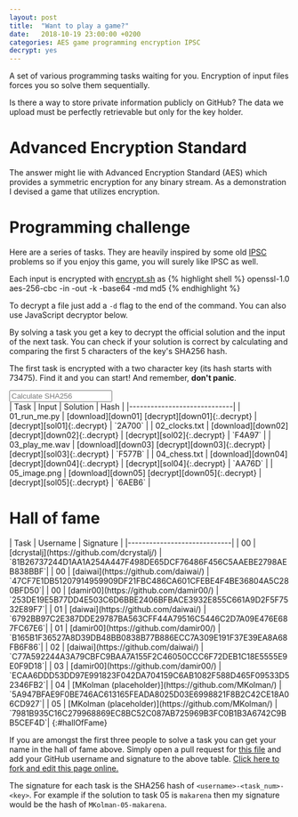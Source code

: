 ```yaml
---
layout: post
title:  "Want to play a game?"
date:   2018-10-19 23:00:00 +0200
categories: AES game programming encryption IPSC
decrypt: yes
---
```


A set of various programming tasks waiting for you. Encryption of input files
forces you so solve them sequentially.

Is there a way to store private information publicly on GitHub? The data we
upload must be perfectly retrievable but only for the key holder.

# Advanced Encryption Standard

The answer might lie with Advanced Encryption Standard (AES) which provides a
symmetric encryption for any binary stream. As a demonstration I devised a game
that utilizes encryption.

# Programming challenge

Here are a series of tasks. They are heavily inspired by some old
[IPSC](https://ipsc.ksp.sk) problems so if you enjoy this game, you will surely
like IPSC as well.

Each input is encrypted with [encrypt.sh]({{"/assets/aes_game/encrypt.sh"}}) as
{% highlight shell %}
openssl-1.0 aes-256-cbc -in <inFname> -out <outFname> -k <encKey> -base64 -md md5
{% endhighlight %}

To decrypt a file just add a `-d` flag to the end of the command. You can also
use JavaScript decryptor below.

By solving a task you get a key to decrypt the official solution and the input
of the next task. You can check if your solution is correct by calculating and
comparing the first 5 characters of the key's SHA256 hash.

The first task is encrypted with a two character key (its hash starts with
73475). Find it and you can start! And remember, __don't panic__.

<input type="text" placeholder="Calculate SHA256" onkeyup="calcHash(event);" />
<span id="keyHash"></span>

<div class="horizontal-scroll" markdown="block">
| Task | Input | Solution | Hash |
|-----------------------------|
| 01_run_me.py   | [download][down01] [decrypt][down01]{:.decrypt} | [decrypt][sol01]{:.decrypt} | `2A700` |
| 02_clocks.txt  | [download][down02] [decrypt][down02]{:.decrypt} | [decrypt][sol02]{:.decrypt} | `F4A97` |
| 03_play_me.wav  | [download][down03] [decrypt][down03]{:.decrypt} | [decrypt][sol03]{:.decrypt} | `F577B` |
| 04_chess.txt  | [download][down04] [decrypt][down04]{:.decrypt} | [decrypt][sol04]{:.decrypt} | `AA76D` |
| 05_image.png  | [download][down05] [decrypt][down05]{:.decrypt} | [decrypt][sol05]{:.decrypt} | `6AEB6` |

</div>

[down01]: {{"/assets/aes_game/01_run_me.py.aes"|relative_path}}
[sol01]: {{"/assets/aes_game/01_run_me_solution.py.aes"|relative_path}}

[down02]: {{"/assets/aes_game/02_clocks.txt.aes"|relative_path}}
[sol02]: {{"/assets/aes_game/02_clocks_solution.py.aes"|relative_path}}

[down03]: {{"/assets/aes_game/03_play_me.wav.aes"|relative_path}}
[sol03]: {{"/assets/aes_game/03_play_me_solution.py.aes"|relative_path}}

[down04]: {{"/assets/aes_game/04_chess.txt.aes"|relative_path}}
[sol04]: {{"/assets/aes_game/04_chess_solution.py.aes"|relative_path}}

[down05]: {{"/assets/aes_game/05_image.png.aes"|relative_path}}
[sol05]: {{"/assets/aes_game/05_image_solution.py.aes"|relative_path}}

# Hall of fame

<div class="horizontal-scroll" markdown="block">
| Task | Username | Signature   |
|-----------------------------|
| 00   | [dcrystalj](https://github.com/dcrystalj/) | `81B26737244D1AA1A254A447F498DE65DCF76486F456C5AAEBE2798AEB838BBF`|
| 00   | [daiwai](https://github.com/daiwai/) | `47CF7E1DB51207914959909DF21FBC486CA601CFEBE4F4BE36804A5C280BFD50`|
| 00   | [damir00](https://github.com/damir00/) | `253DE19E5B77DD4E503C6D6BBE2406BFBACE3932E855C661A9D2F5F7532E89F7`|
| 01   | [daiwai](https://github.com/daiwai/) | `6792BB97C2E387DDE29787BA563CFF44A79516C5446C2D7A09E476E687FC67E6`|
| 01   | [damir00](https://github.com/damir00/) | `B165B1F36527A8D39DB48BB0838B77B886ECC7A309E191F37E39EA8A68FB6F86`|
| 02   | [daiwai](https://github.com/daiwai/) | `C77A592244A3A79CBFC9BAA7A155F2C46050CCC6F72DEB1C18E5555E9E0F9D18`|
| 03   | [damir00](https://github.com/damir00/) | `ECAA6DDD53DD97E991823F042DA704159C6AB1082F588D465F09533D52346FB2`|
| 04   | [MKolman (placeholder)](https://github.com/MKolman/) | `5A947BFAE9F0BE746AC613165FEADA8025D03E6998821F8B2C42CE18A06CD927`|
| 05   | [MKolman (placeholder)](https://github.com/MKolman/) | `7981B935C16C279968869EC8BC52C087AB725969B3FC0B1B3A6742C9BB5CEF4D`|
{:#hallOfFame}
</div>

If you are amongst the first three people to solve a task you can get your name
in the hall of fame above. Simply open a pull request for
[this file][github-blob] and add your GitHub username and signature to the
above table. [Click here to fork and edit this page online.][github-pr]

The signature for each task is the SHA256 hash of `<username>-<task_num>-<key>`.
For example if the solution to task 05 is `makarena` then my signature would be
the hash of `MKolman-05-makarena`.

[github-pr]: https://github.com/MKolman/mkolman.github.io/edit/master/_posts/2018-10-19-aes_game.md
[github-blob]: https://github.com/MKolman/mkolman.github.io/blob/master/_posts/2018-10-19-aes_game.md


<script>
    function calcHash(event) {
        let hash = CryptoJS.SHA256(event.target.value).toString().toUpperCase()
        document.getElementById("keyHash").innerText = hash;
    }
</script>
